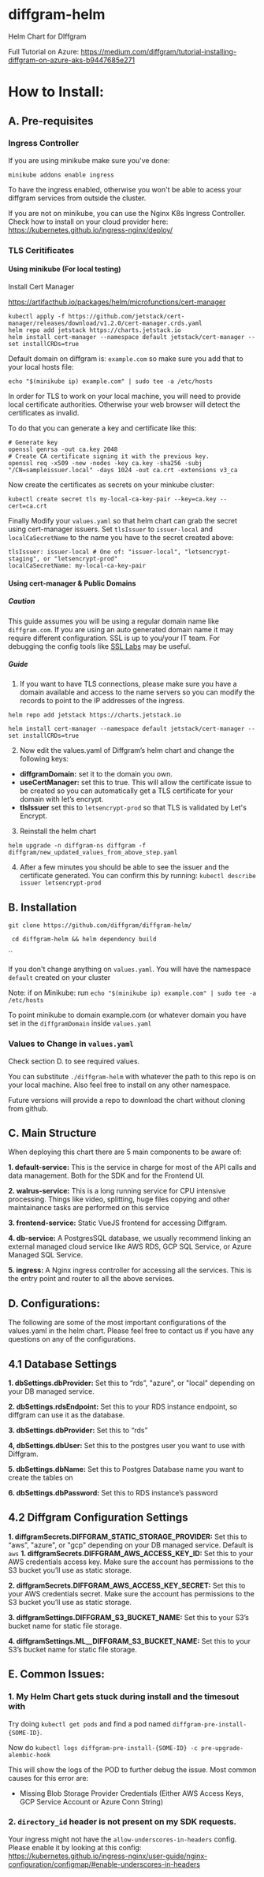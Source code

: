 # diffgram-helm
Helm Chart for DIffgram


Full Tutorial on Azure: https://medium.com/diffgram/tutorial-installing-diffgram-on-azure-aks-b9447685e271

# How to Install: 

## A. Pre-requisites

### Ingress Controller
If you are using minikube make sure you've done:

`minikube addons enable ingress`

To have the ingress enabled, otherwise you won't be able to acess your diffgram services from outside the cluster.

If you are not on minikube, you can use the Nginx K8s Ingress Controller. Check how to install on your cloud provider here: https://kubernetes.github.io/ingress-nginx/deploy/

### TLS Ceritificates
#### Using minikube (For local testing) 
Install Cert Manager

https://artifacthub.io/packages/helm/microfunctions/cert-manager
```
kubectl apply -f https://github.com/jetstack/cert-manager/releases/download/v1.2.0/cert-manager.crds.yaml
helm repo add jetstack https://charts.jetstack.io
helm install cert-manager --namespace default jetstack/cert-manager --set installCRDs=true
```


Default domain on diffgram is: `example.com` so make sure you add that to your local hosts file:

`echo "$(minikube ip) example.com" | sudo tee -a /etc/hosts`

In order for TLS to work on your local machine, you will need to provide local certificate authorities.
Otherwise your web browser will detect the certificates as invalid.

To do that you can generate a key and certificate like this:
```
# Generate key
openssl genrsa -out ca.key 2048
# Create CA certificate signing it with the previous key.
openssl req -x509 -new -nodes -key ca.key -sha256 -subj "/CN=sampleissuer.local" -days 1024 -out ca.crt -extensions v3_ca
```
Now create the certificates as secrets on your minkube cluster:
```angular2html
kubectl create secret tls my-local-ca-key-pair --key=ca.key --cert=ca.crt
```
Finally Modify your `values.yaml` so that helm chart can grab the secret using cert-manager
issuers. Set `tlsIssuer` to `issuer-local` and `localCaSecretName` to the name you have to the secret created above:

```angular2html
tlsIssuer: issuer-local # One of: "issuer-local", "letsencrypt-staging", or "letsencrypt-prod"
localCaSecretName: my-local-ca-key-pair

```


#### Using cert-manager & Public Domains           

##### Caution
This guide assumes you will be using a regular domain name like `diffgram.com`. If you are using an auto generated domain name it may require different configuration.
SSL is up to you/your IT team. For debugging the config tools like [SSL Labs](https://www.ssllabs.com/ssltest/analyze.html) may be useful.

##### Guide
1. If you want to have TLS connections, please make sure you have a domain available and access to the name servers so you can modify the records to point to the IP addresses of the ingress.

`helm repo add jetstack https://charts.jetstack.io`

`helm install cert-manager --namespace default jetstack/cert-manager --set installCRDs=true`

2. Now edit the values.yaml of Diffgram’s helm chart and change the following keys:
 - **diffgramDomain:** set it to the domain you own.
 - **useCertManager:** set this to true. This will allow the certificate issue to be created so you can automatically get a TLS certificate for your domain with let’s encrypt.
 - **tlsIssuer** set this to `letsencrypt-prod` so that TLS is validated by Let's Encrypt.
3. Reinstall the helm chart


`helm upgrade -n diffgram-ns diffgram -f diffgram/new_updated_values_from_above_step.yaml`

4. After a few minutes you should be able to see the issuer and the certificate generated. You can confirm this by running:
`kubectl describe issuer letsencrypt-prod`

## B. Installation
`git clone https://github.com/diffgram/diffgram-helm/`

` cd diffgram-helm && helm dependency build`

``

If you don't change anything on `values.yaml`. You will have the namespace `default` created on your cluster

Note: if on Minikube: run `echo "$(minikube ip) example.com" | sudo tee -a /etc/hosts`

To point minikube to domain example.com (or whatever domain you have set in the `diffgramDomain` inside `values.yaml`

### Values to Change in `values.yaml`
Check section D. to see required values.



You can substitute `./diffgram-helm` with whatever the path to this repo is on your local machine. Also feel free to install on any other namespace.

Future versions will provide a repo to download the chart without cloning from github.

## C. Main Structure
When deploying this chart there are 5 main components to be aware of:

**1. default-service:** This is the service in charge for most of the API calls and data management. Both for the SDK and for the Frontend UI.

**2. walrus-service:** This is a long running service for CPU intensive processing. Things like video, splitting, huge files copying and other maintainance tasks are performed on this service

**3. frontend-service:** Static VueJS frontend for accessing Diffgram.

**4. db-service:** A PostgresSQL database, we usually recommend linking an external managed cloud service like AWS RDS, GCP SQL Service, or Azure Managed SQL Service.

**5. ingress:** A Nginx ingress controller for accessing all the services. This is the entry point and router to all the above services.


## D. Configurations:
The following are some of the most important configurations of the values.yaml in the helm chart. Please feel free to contact us if you have any questions on any of the configurations.
## 4.1 Database Settings
**1. dbSettings.dbProvider:** Set this to “rds”, "azure", or "local" depending on your DB managed service.

**2. dbSettings.rdsEndpoint:** Set this to your RDS instance endpoint, so diffgram can use it as the database.

**3. dbSettings.dbProvider:** Set this to “rds”

**4, dbSettings.dbUser:** Set this to the postgres user you want to use with Diffgram.

**5. dbSettings.dbName:** Set this to Postgres Database name you want to create the tables on

**6. dbSettings.dbPassword:** Set this to RDS instance’s password

## 4.2 Diffgram Configuration Settings
**1. diffgramSecrets.DIFFGRAM_STATIC_STORAGE_PROVIDER:** Set this to “aws”, "azure", or "gcp" depending on your DB managed service. Default is `aws`
**1. diffgramSecrets.DIFFGRAM_AWS_ACCESS_KEY_ID:** Set this to your AWS credentials access key. Make sure the account has permissions to the S3 bucket you’ll use as static storage.

**2. diffgramSecrets.DIFFGRAM_AWS_ACCESS_KEY_SECRET:** Set this to your AWS credentials secret. Make sure the account has permissions to the S3 bucket you’ll use as static storage.

**3. diffgramSettings.DIFFGRAM_S3_BUCKET_NAME:** Set this to your S3’s bucket name for static file storage.

**4. diffgramSettings.ML__DIFFGRAM_S3_BUCKET_NAME:** Set this to your S3’s bucket name for static file storage.

## E. Common Issues:

### 1. My Helm Chart gets stuck during install and the timesout with 

Try doing `kubectl get pods` and find a pod named `diffgram-pre-install-{SOME-ID}`.

Now do `kubectl logs diffgram-pre-install-{SOME-ID} -c pre-upgrade-alembic-hook`

This will show the logs of the POD to further debug the issue. Most common causes for this error are:

- Missing Blob Storage Provider Credentials (Either AWS Access Keys, GCP Service Account or Azure Conn String)

### 2. `directory_id` header is not present on my SDK requests.
Your ingress might not have the `allow-underscores-in-headers` config. Please enable it by looking at this config: https://kubernetes.github.io/ingress-nginx/user-guide/nginx-configuration/configmap/#enable-underscores-in-headers

